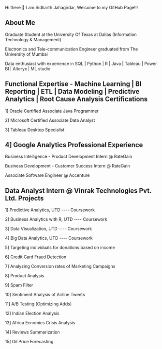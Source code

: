 Hi there 👋
I am Sidharth Jahagirdar, Welcome to my GitHub Page!!!

About Me
--------

Graduate Student at the University Of Texas at Dallas (Information Technology & Management)

Electronics and Tele-communication Engineer graduated from The University of Mumbai

Data enthusiast with experience in SQL | Python | R | Java | Tableau | Power BI | Alteryx | ML studio

Functional Expertise - Machine Learning | BI Reporting | ETL | Data Modeling | Predictive Analytics | Root Cause Analysis
Certifications
--------------
1] Oracle Certified Associate Java Programmer

2] Microsoft Certified Associate Data Analyst

3] Tableau Desktop Specialist

4] Google Analytics
Professional Experience
------------------------
Business Intelligence - Product Development Intern @ RateGain 

Business Development - Customer Success Intern @ RateGain

Associate Software Engineer @ Accenture

Data Analyst Intern @ Vinrak Technologies Pvt. Ltd.
Projects
--------
1]  Predictive Analytics, UTD  ---- Coursework 

2]  Business Analytics with R, UTD ---- Coursework

3]  Data Visualization, UTD ---- Coursework

4]  Big Data Analytics, UTD ---- Coursework

5]  Targeting individuals for donations based on income

6]  Credit Card Fraud Detection

7]  Analyzing Conversion rates of Marketing Campaigns

8]  Product Analysis

9]  Spam Filter

10] Sentiment Analysis of Airline Tweets

11] A/B Testing (Optimizing Adds)

12] Indian Election Analysis

13] Africa Ecnomics Crisis Analysis

14] Reviews Summarization

15] Oil Price Forecasting
